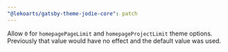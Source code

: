 ```yaml
---
"@lekoarts/gatsby-theme-jodie-core": patch
---
```


Allow `0` for `homepagePageLimit` and `homepageProjectLimit` theme options. Previously that value would have no effect and the default value was used.

